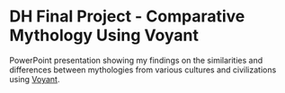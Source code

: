 # DH Final Project - Comparative Mythology Using Voyant  
PowerPoint presentation showing my findings on the similarities and differences between mythologies from various cultures and civilizations using [Voyant](https://voyant-tools.org).
